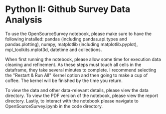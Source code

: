 # Python II: Github Survey Data Analysis

To use the OpenSourceSurvey notebook, please make sure to have the following installed: pandas (including pandas.api.types and pandas.plotting), numpy, matplotlib (including matplotlib.pyplot), mpl_toolkits.mplot3d, datetime and collections.

When first running the notebook, please allow some time for execution data cleaning and refinement. As these steps must touch all cells in the dataframe, they take several minutes to complete. I recommend selecting the "Restart & Run All" Kernel option and then going to make a cup of coffee. The kernel will be finished by the time you return.

To view the data and other data-relevant details, please view the data directory. To view the PDF version of the notebook, please view the report directory. Lastly, to interact with the notebook please navigate to OpenSourceSurvey.ipynb in the code directory.